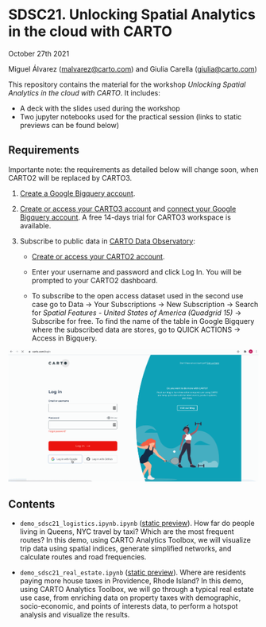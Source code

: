 # SDSC21. Unlocking Spatial Analytics in the cloud with CARTO

October 27th 2021

Miguel Álvarez (malvarez@carto.com) and Giulia Carella (giulia@carto.com)

This repository contains the material for the workshop *Unlocking Spatial Analytics in the cloud with CARTO*. It includes:

- A deck with the slides used during the workshop
- Two jupyter notebooks used for the practical session (links to static previews can be found below)

## Requirements

Importante note: the requirements as detailed below will change soon, when CARTO2 will be replaced by CARTO3.
  
1. [Create a Google Bigquery account](https://cloud.google.com/bigquery/).

2. [Create or access your CARTO3 account](https://app.carto.com/signup) and [connect your Google Bigquery account](https://docs.carto.com/carto-user-manual/connections/creating-a-connection/#connection-to-bigquery). A free 14-days trial for CARTO3 workspace is available.

3. Subscribe to public data in [CARTO Data Observatory](https://carto.com/spatial-data-catalog/):

	- [Create or access your CARTO2 account](https://carto.com/login). 

	- Enter your username and password and click Log In. You will be prompted to your CARTO2 dashboard.

	- To subscribe to the open access dataset used in the second use case go to Data -> Your Subscriptions -> New Subscription -> Search for _Spatial Features - United States of America (Quadgrid 15)_ -> Subscribe for free. To find the name of the table in Google Bigquery where the subscribed data are stores, go to QUICK ACTIONS -> Access in Bigquery.

![](carto_access.gif)

## Contents

- `demo_sdsc21_logistics.ipynb.ipynb` ([static preview](https://nbviewer.org/github/CartoDB/research-public/blob/master/scsc21-workshop-analytics-toolbox/demo_sdsc21_logistics.ipynb)). How far do people living in Queens, NYC travel by taxi? Which are the most frequent routes? In this demo, using CARTO Analytics Toolbox, we will visualize trip data using spatial indices, generate simplified networks, and calculate routes and road frequencies.

- `demo_sdsc21_real_estate.ipynb` ([static preview](https://nbviewer.org/github/CartoDB/research-public/blob/master/scsc21-workshop-analytics-toolbox/demo_sdsc21_real_estate.ipynb)). Where are residents paying more house taxes in Providence, Rhode Island? In this demo, using CARTO Analytics Toolbox, we will go through a typical real estate use case, from enriching data on property taxes with demographic, socio-economic, and points of interests data, to perform a hotspot analysis and visualize the results.
